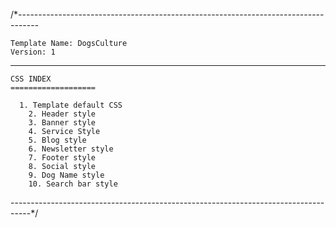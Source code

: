 /*-----------------------------------------------------------------------------------

    Template Name: DogsCulture
    Version: 1

-----------------------------------------------------------------------------------
    
    CSS INDEX
    ===================
	
      1. Template default CSS
        2. Header style
        3. Banner style
        4. Service Style
        5. Blog style
        6. Newsletter style
        7. Footer style
        8. Social style
        9. Dog Name style
        10. Search bar style
    
-----------------------------------------------------------------------------------*/